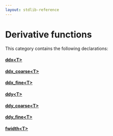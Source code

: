 ```yaml
---
layout: stdlib-reference
---
```

# Derivative functions

This category contains the following declarations:

#### [ddx\<T\>](ddx)

#### [ddx\_coarse\<T\>](ddx_coarse)

#### [ddx\_fine\<T\>](ddx_fine)

#### [ddy\<T\>](ddy)

#### [ddy\_coarse\<T\>](ddy_coarse)

#### [ddy\_fine\<T\>](ddy_fine)

#### [fwidth\<T\>](fwidth)


<!-- RTD-TOC-START
```{toctree}
:titlesonly:
:hidden:

ddx <ddx>
ddx_coarse <ddx_coarse>
ddx_fine <ddx_fine>
ddy <ddy>
ddy_coarse <ddy_coarse>
ddy_fine <ddy_fine>
fwidth <fwidth>
```
RTD-TOC-END -->
